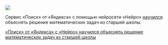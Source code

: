 <!--2025-04-16 13:03:45-->
<div class="yb">
  <div class="rss habr"><img src="https://habrastorage.org/getpro/habr/upload_files/2e1/4f9/ec5/2e14f9ec59c8ced73309e50ac75c81d2.jpg" /><p>Сервис «Поиск» от&nbsp;«Яндекса» с помощью нейросети «Нейро» <a href="https://yandex.ru/company/news/03-16-04-2025" rel="noopener noreferrer nofollow">научился</a> объяснять решение математических задач из&nbsp;старшей школы.</p> <a... <p class="titl"><a href="https://habr.com/ru/news/901420/?utm_source=habrahabr&utm_medium=rss&utm_campaign=901420">«Поиск» от «Яндекса» с «Нейро» научился объяснять решение математических задач из старшей школы</a></p></div>
</div>
